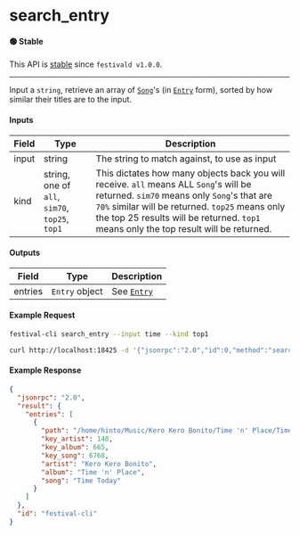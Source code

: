 # search_entry

#### 🟢 Stable
This API is [stable](/api-stability/marker.md) since `festivald v1.0.0`.

---

Input a `string`, retrieve an array of [`Song`](/common-objects/song.md)'s (in [`Entry`](/common-objects/entry.md) form), sorted by how similar their titles are to the input.

#### Inputs

| Field | Type                                           | Description |
|-------|------------------------------------------------|-------------|
| input | string                                         | The string to match against, to use as input
| kind  | string, one of `all`, `sim70`, `top25`, `top1` | This dictates how many objects back you will receive. `all` means ALL `Song`'s will be returned. `sim70` means only `Song`'s that are `70%` similar will be returned. `top25` means only the top 25 results will be returned. `top1` means only the top result will be returned.

#### Outputs

| Field   | Type           | Description |
|---------|----------------|-------------|
| entries | `Entry` object | See [`Entry`](/common-objects/entry.md)

#### Example Request
```bash
festival-cli search_entry --input time --kind top1
```
```bash
curl http://localhost:18425 -d '{"jsonrpc":"2.0","id":0,"method":"search_entry","params":{"input":"time","kind":"top1"}}'
```

#### Example Response
```json
{
  "jsonrpc": "2.0",
  "result": {
    "entries": [
      {
        "path": "/home/hinto/Music/Kero Kero Bonito/Time 'n' Place/Time Today.flac",
        "key_artist": 148,
        "key_album": 665,
        "key_song": 6768,
        "artist": "Kero Kero Bonito",
        "album": "Time 'n' Place",
        "song": "Time Today"
      }
    ]
  },
  "id": "festival-cli"
}
```
